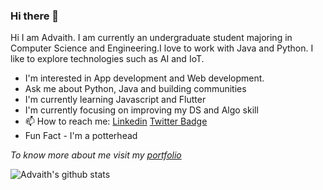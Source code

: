 ### Hi there 👋

<!--
**advaith-unnikrishnan/advaith-unnikrishnan** is a ✨ _special_ ✨ repository because its `README.md` (this file) appears on your GitHub profile.
-->

Hi I am Advaith. I am currently an undergraduate student majoring in Computer Science and Engineering.I love to work with Java and Python. I like to explore technologies such as AI and IoT. 

- I'm interested in App development and Web development.
- Ask me about Python, Java and building communities
- I'm currently learning Javascript and Flutter
- I'm currently focusing on improving my DS and Algo skill
- 📫 How to reach me:  [Linkedin](https://www.linkedin.com/in/advaithu/)   [Twitter Badge](https://twitter.com/AdvaithUnnikri1)
- Fun Fact - I'm a potterhead

*To know more about me visit my [portfolio](https://advaith-unnikrishnan.github.io/)*

![Advaith's github stats](https://github-readme-stats.vercel.app/api?username=advaith-unnikrishnan&show_icons=true&hide=["issues"])
